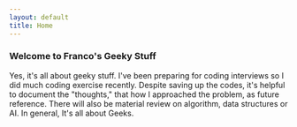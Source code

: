 ```yaml
---
layout: default
title: Home 
---
```

<h3>
<a id="welcome-to-francos-geeky-stuff" class="anchor" href="#welcome-to-francos-geeky-stuff" aria-hidden="true"><span aria-hidden="true" class="octicon octicon-link"></span></a>Welcome to Franco's Geeky Stuff</h3>

Yes, it's all about geeky stuff. I've been preparing for coding interviews so I did much coding exercise recently. Despite saving up the codes, it's helpful to document the "thoughts," that how I approached the problem, as future reference. There will also be material review on algorithm, data structures or AI. In general, It's all about Geeks.